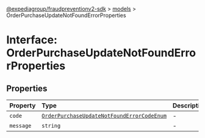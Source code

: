 [@expediagroup/fraudpreventionv2-sdk](../../index.md) > [models](../index.md) > OrderPurchaseUpdateNotFoundErrorProperties

# Interface: OrderPurchaseUpdateNotFoundErrorProperties

## Properties

| Property | Type | Description | Source |
| :------ | :------ | :------ | :------ |
| `code` | [`OrderPurchaseUpdateNotFoundErrorCodeEnum`](../type-aliases/OrderPurchaseUpdateNotFoundErrorCodeEnum.md) | - | models/OrderPurchaseUpdateNotFoundError.ts:61 |
| `message` | `string` | - | models/OrderPurchaseUpdateNotFoundError.ts:62 |

